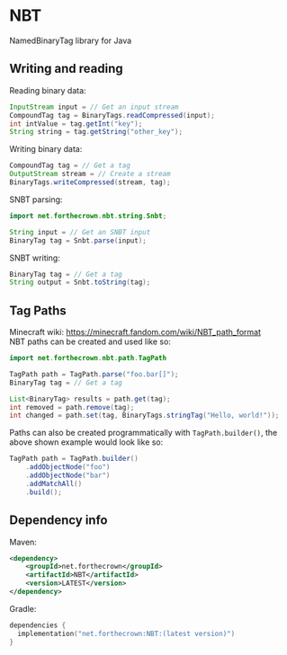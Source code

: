 # NBT
NamedBinaryTag library for Java
## Writing and reading
Reading binary data:
```java
InputStream input = // Get an input stream
CompoundTag tag = BinaryTags.readCompressed(input);
int intValue = tag.getInt("key");
String string = tag.getString("other_key");
```
Writing binary data:
```java
CompoundTag tag = // Get a tag
OutputStream stream = // Create a stream
BinaryTags.writeCompressed(stream, tag);
```
SNBT parsing:
```java
import net.forthecrown.nbt.string.Snbt;

String input = // Get an SNBT input
BinaryTag tag = Snbt.parse(input);
```
SNBT writing:
```java
BinaryTag tag = // Get a tag
String output = Snbt.toString(tag);
```
## Tag Paths
Minecraft wiki: https://minecraft.fandom.com/wiki/NBT_path_format  
NBT paths can be created and used like so:
```java
import net.forthecrown.nbt.path.TagPath

TagPath path = TagPath.parse("foo.bar[]");
BinaryTag tag = // Get a tag

List<BinaryTag> results = path.get(tag);
int removed = path.remove(tag);
int changed = path.set(tag, BinaryTags.stringTag("Hello, world!"));
```
Paths can also be created programmatically with `TagPath.builder()`, the above shown example would look like so:
```java
TagPath path = TagPath.builder()
	.addObjectNode("foo")
	.addObjectNode("bar")
	.addMatchAll()
	.build();
```
## Dependency info
Maven:
```xml
<dependency>
    <groupId>net.forthecrown</groupId>
    <artifactId>NBT</artifactId>
    <version>LATEST</version>
</dependency>
```
Gradle:
```kotlin
dependencies {
  implementation("net.forthecrown:NBT:(latest version)")
}
```
